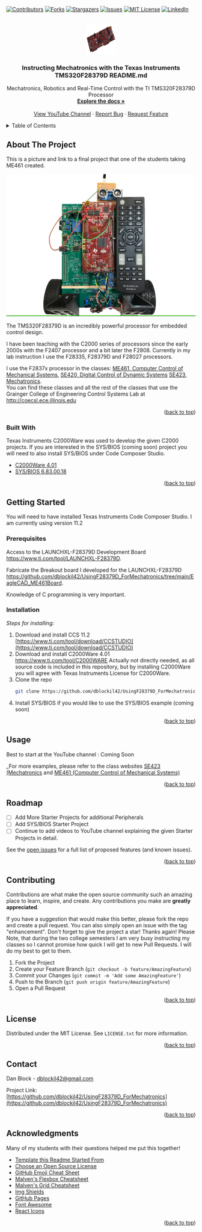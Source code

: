 <div id="top"></div>
<!--
*** Thanks for checking out the Best-README-Template. If you have a suggestion
*** that would make this better, please fork the repo and create a pull request
*** or simply open an issue with the tag "enhancement".
*** Don't forget to give the project a star!
*** Thanks again! Now go create something AMAZING! :D
-->



<!-- PROJECT SHIELDS -->
<!--
*** I'm using markdown "reference style" links for readability.
*** Reference links are enclosed in brackets [ ] instead of parentheses ( ).
*** See the bottom of this document for the declaration of the reference variables
*** for contributors-url, forks-url, etc. This is an optional, concise syntax you may use.
*** https://www.markdownguide.org/basic-syntax/#reference-style-links
-->
[![Contributors][contributors-shield]][contributors-url]
[![Forks][forks-shield]][forks-url]
[![Stargazers][stars-shield]][stars-url]
[![Issues][issues-shield]][issues-url]
[![MIT License][license-shield]][license-url]
[![LinkedIn][linkedin-shield]][linkedin-url]



<!-- PROJECT LOGO -->
<br />
<div align="center">
  <a href="https://github.com/dblockil42/UsingF28379D_ForMechatronics">
    <img src="launchxl-f28379d.png" alt="Logo" width="80" height="80">
  </a>

  <h3 align="center">Instructing Mechatronics with the Texas Instruments TMS320F28379D README.md</h3>

  <p align="center">
    Mechatronics, Robotics and Real-Time Control with the TI TMS320F28379D Processor
    <br />
    <a href="https://github.com/dblockil42/UsingF28379D_ForMechatronics"><strong>Explore the docs »</strong></a>
    <br />
    <br />
    <a href="https://github.com/dblockil42/UsingF28379D_ForMechatronics">View YouTube Channel</a>
    ·
    <a href="https://github.com/dblockil42/UsingF28379D_ForMechatronics/issues">Report Bug</a>
    ·
    <a href="https://github.com/dblockil42/UsingF28379D_ForMechatronics/issues">Request Feature</a>
  </p>
</div>



<!-- TABLE OF CONTENTS -->
<details>
  <summary>Table of Contents</summary>
  <ol>
    <li>
      <a href="#about-the-project">About The Project</a>
      <ul>
        <li><a href="#built-with">Built With</a></li>
      </ul>
    </li>
    <li>
      <a href="#getting-started">Getting Started</a>
      <ul>
        <li><a href="#prerequisites">Prerequisites</a></li>
        <li><a href="#installation">Installation</a></li>
      </ul>
    </li>
    <li><a href="#usage">Usage</a></li>
    <li><a href="#roadmap">Roadmap</a></li>
    <li><a href="#contributing">Contributing</a></li>
    <li><a href="#license">License</a></li>
    <li><a href="#contact">Contact</a></li>
    <li><a href="#acknowledgments">Acknowledgments</a></li>
  </ol>
</details>



<!-- ABOUT THE PROJECT -->
## About The Project
This is a picture and link to a final project that one of the students taking ME461 created. 

[![Product Name Screen Shot][product-screenshot]](https://www.hackster.io/yixiaol2/control-segbot-with-tv-remote-98b02c)


The TMS320F28379D is an incredibly powerful processor for embedded control design.

I have been teaching with the C2000 series of processors since the early 2000s with the F2407 processor and a bit later the F2808.  Currently in my lab instruction I use the F28335, F28379D and F28027 processors.

I use the F2837x processor in the classes:
	[ME461, Computer Control of Mechanical Systems](http://coecsl.ece.illinois.edu/me461),
	[SE420, Digital Control of Dynamic Systems](http://coecsl.ece.illinois.edu/se420)
	[SE423, Mechatronics](http://coecsl.ece.illinois.edu/se423).  
	You can find these classes and all the rest of the classes that use the Grainger College of Engineering Control Systems Lab at http://coecsl.ece.illinois.edu  

<p align="right">(<a href="#top">back to top</a>)</p>



### Built With

Texas Instruments C2000Ware was used to develop the given C2000 projects.  If you are interested in the SYS/BIOS (coming soon) project you will need to also install SYS/BIOS under Code Composer Studio.

* [C2000Ware 4.01](https://www.ti.com/tool/C2000WARE)
* [SYS/BIOS 6.83.00.18](https://software-dl.ti.com/dsps/dsps_public_sw/sdo_sb/targetcontent/bios/sysbios/)

<p align="right">(<a href="#top">back to top</a>)</p>



<!-- GETTING STARTED -->
## Getting Started

You will need to have installed Texas Instruments Code Composer Studio.  I am currently using version 11.2

### Prerequisites

Access to the LAUNCHXL-F28379D Development Board https://www.ti.com/tool/LAUNCHXL-F28379D.

Fabricate the Breakout board I developed for the LAUNCHXL-F28379D https://github.com/dblockil42/UsingF28379D_ForMechatronics/tree/main/EagleCAD_ME461Board.

Knowledge of C programming is very important.

### Installation

_Steps for installing:_

1. Download and install CCS 11.2  [https://www.ti.com/tool/download/CCSTUDIO](https://www.ti.com/tool/download/CCSTUDIO)
2. Download and install C2000Ware 4.01 https://www.ti.com/tool/C2000WARE  Actually not directly needed, as all source code is included in this repository, but by installing C2000Ware you will agree with Texas Instruments License for C2000Ware.  
3. Clone the repo
   ```sh
   git clone https://github.com/dblockil42/UsingF28379D_ForMechatronics.git
   ```
4. Install SYS/BIOS if you would like to use the SYS/BIOS example (coming soon)

<p align="right">(<a href="#top">back to top</a>)</p>



<!-- USAGE EXAMPLES -->
## Usage

Best to start at the YouTube channel :  Coming Soon

_For more examples, please refer to the class websites [SE423 (Mechatronics](http://coecsl.ece.illinois.edu/se423) and [ME461 (Computer Control of Mechanical Systems)](http://coecsl.ece.illinois.edu/me461)

<p align="right">(<a href="#top">back to top</a>)</p>



<!-- ROADMAP -->
## Roadmap

- [ ] Add More Starter Projects for additional Peripherals
- [ ] Add SYS/BIOS Starter Project
- [ ] Continue to add videos to YouTube channel explaining the given Starter Projects in detail.

See the [open issues](https://github.com/dblockil42/UsingF28379D_ForMechatronics/issues) for a full list of proposed features (and known issues).

<p align="right">(<a href="#top">back to top</a>)</p>



<!-- CONTRIBUTING -->
## Contributing

Contributions are what make the open source community such an amazing place to learn, inspire, and create. Any contributions you make are **greatly appreciated**.

If you have a suggestion that would make this better, please fork the repo and create a pull request. You can also simply open an issue with the tag "enhancement".
Don't forget to give the project a star! Thanks again!  Please Note, that during the two college semesters I am very busy instructing my classes so I cannot promise how quick I will get to new Pull Requests.  I will do my best to get to them.  

1. Fork the Project
2. Create your Feature Branch (`git checkout -b feature/AmazingFeature`)
3. Commit your Changes (`git commit -m 'Add some AmazingFeature'`)
4. Push to the Branch (`git push origin feature/AmazingFeature`)
5. Open a Pull Request

<p align="right">(<a href="#top">back to top</a>)</p>



<!-- LICENSE -->
## License

Distributed under the  MIT License. See `LICENSE.txt` for more information.

<p align="right">(<a href="#top">back to top</a>)</p>



<!-- CONTACT -->
## Contact

Dan Block -  dblockil42@gmail.com

Project Link: [https://github.com/dblockil42/UsingF28379D_ForMechatronics](https://github.com/dblockil42/UsingF28379D_ForMechatronics)

<p align="right">(<a href="#top">back to top</a>)</p>



<!-- ACKNOWLEDGMENTS -->
## Acknowledgments

Many of my students with their questions helped me put this together!  

* [Template this Readme Started From](https://github.com/othneildrew/Best-README-Template#top)
* [Choose an Open Source License](https://choosealicense.com)
* [GitHub Emoji Cheat Sheet](https://www.webpagefx.com/tools/emoji-cheat-sheet)
* [Malven's Flexbox Cheatsheet](https://flexbox.malven.co/)
* [Malven's Grid Cheatsheet](https://grid.malven.co/)
* [Img Shields](https://shields.io)
* [GitHub Pages](https://pages.github.com)
* [Font Awesome](https://fontawesome.com)
* [React Icons](https://react-icons.github.io/react-icons/search)

<p align="right">(<a href="#top">back to top</a>)</p>



<!-- MARKDOWN LINKS & IMAGES -->
<!-- https://www.markdownguide.org/basic-syntax/#reference-style-links -->
[contributors-shield]: https://img.shields.io/github/contributors/dblockil42/UsingF28379D_ForMechatronics.svg?style=for-the-badge
[contributors-url]: https://github.com/dblockil42/UsingF28379D_ForMechatronics/graphs/contributors
[forks-shield]: https://img.shields.io/github/forks/dblockil42/UsingF28379D_ForMechatronics.svg?style=for-the-badge
[forks-url]: https://github.com/dblockil42/UsingF28379D_ForMechatronics/network/members
[stars-shield]: https://img.shields.io/github/stars/dblockil42/UsingF28379D_ForMechatronics.svg?style=for-the-badge
[stars-url]: https://github.com/dblockil42/UsingF28379D_ForMechatronics/stargazers
[issues-shield]: https://img.shields.io/github/issues/dblockil42/UsingF28379D_ForMechatronics.svg?style=for-the-badge
[issues-url]: https://github.com/dblockil42/UsingF28379D_ForMechatronics/issues
[license-shield]: https://img.shields.io/github/license/dblockil42/UsingF28379D_ForMechatronics.svg?style=for-the-badge
[license-url]: https://github.com/dblockil42/UsingF28379D_ForMechatronics/blob/master/LICENSE.txt
[linkedin-shield]: https://img.shields.io/badge/-LinkedIn-black.svg?style=for-the-badge&logo=linkedin&colorB=555
[linkedin-url]: https://www.linkedin.com/in/dan-block-122b0315/
[product-screenshot]: Segbot.png
